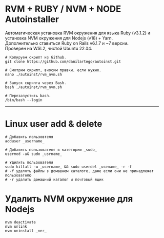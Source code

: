 # RVM + RUBY / NVM + NODE Autoinstaller

Автоматическая установка RVM окружения для языка Ruby (v3.1.2) и установка NVM окружения для Nodejs (v18) + Yarn.  
Дополнительно ставиться Ruby on Rails v6.1.7 и ~7 версии.  
Проверен на WSL2, чистой Ubuntu 22.04.  
```
# Копируем скрипт из Github.
git clone https://github.com/danilartego/autoinst.git 

# Смотрим скрипт, вносим правки, если нужно.
nano ./autoinst/rvm_nvm.sh   

# Запуск скрипта через Bash.
bash ./autoinst/rvm_nvm.sh

# Перезапустить bash.
/bin/bash --login
```

---
# Linux user add & delete
```
# Добавить пользовтеля
adduser _username_ 

# Добавить пользователя в категорию _sudo_
usermod -aG sudo _usrname_

# Удилить пользователя
sudo killall -u _username_ && sudo userdel _usename_ -r -f  
# -f удалять файлы в домашнем каталоге, даже если они не принадлежат пользователю  
# -r удалить домашний каталог и почтовый ящик  

```
# Удалить NVM окружение для Nodejs
```
nvm deactivate  
nvm unlink  
nvm uninstall _ver_  
```